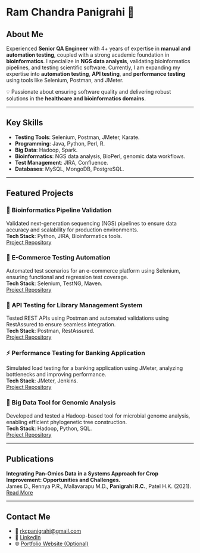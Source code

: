 # Ram Chandra Panigrahi 👋  

## About Me  
Experienced **Senior QA Engineer** with 4+ years of expertise in **manual and automation testing**, coupled with a strong academic foundation in **bioinformatics**. I specialize in **NGS data analysis**, validating bioinformatics pipelines, and testing scientific software. Currently, I am expanding my expertise into **automation testing**, **API testing**, and **performance testing** using tools like Selenium, Postman, and JMeter.  

💡 Passionate about ensuring software quality and delivering robust solutions in the **healthcare and bioinformatics domains**.  

---

## Key Skills  
- **Testing Tools**: Selenium, Postman, JMeter, Karate.  
- **Programming**: Java, Python, Perl, R.  
- **Big Data**: Hadoop, Spark.  
- **Bioinformatics**: NGS data analysis, BioPerl, genomic data workflows.  
- **Test Management**: JIRA, Confluence.  
- **Databases**: MySQL, MongoDB, PostgreSQL.  

---

## Featured Projects  

### 🚀 **Bioinformatics Pipeline Validation**  
Validated next-generation sequencing (NGS) pipelines to ensure data accuracy and scalability for production environments.  
**Tech Stack**: Python, JIRA, Bioinformatics tools.  
[Project Repository](#)  

### 🤖 **E-Commerce Testing Automation**  
Automated test scenarios for an e-commerce platform using Selenium, ensuring functional and regression test coverage.  
**Tech Stack**: Selenium, TestNG, Maven.  
[Project Repository](#)  

### 📡 **API Testing for Library Management System**  
Tested REST APIs using Postman and automated validations using RestAssured to ensure seamless integration.  
**Tech Stack**: Postman, RestAssured.  
[Project Repository](#)  

### ⚡ **Performance Testing for Banking Application**  
Simulated load testing for a banking application using JMeter, analyzing bottlenecks and improving performance.  
**Tech Stack**: JMeter, Jenkins.  
[Project Repository](#)  

### 🧬 **Big Data Tool for Genomic Analysis**  
Developed and tested a Hadoop-based tool for microbial genome analysis, enabling efficient phylogenetic tree construction.  
**Tech Stack**: Hadoop, Python, SQL.  
[Project Repository](#)  

---

## Publications  
**Integrating Pan-Omics Data in a Systems Approach for Crop Improvement: Opportunities and Challenges.**  
James D., Rennya P.R., Mallavarapu M.D., **Panigrahi R.C.**, Patel H.K. (2021).  
[Read More](#)  

---

## Contact Me  
- 📧 [rkcpanigrahi@gmail.com](mailto:rkcpanigrahi@gmail.com)  
- 🔗 [LinkedIn](https://linkedin.com/in/ram-chandra-panigrahi-39b027129)  
- 🌐 [Portfolio Website (Optional)](#)  
